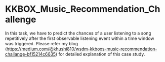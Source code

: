 # KKBOX_Music_Recommendation_Challenge

In this task, we have to predict the chances of a user listening to a song repetitively after the first observable listening event within a time window was triggered.
Please refer my blog (https://medium.com/@khushi810/wsdm-kkboxs-music-recommendation-challange-bf15214c6635) for detailed explanation of this case study.
